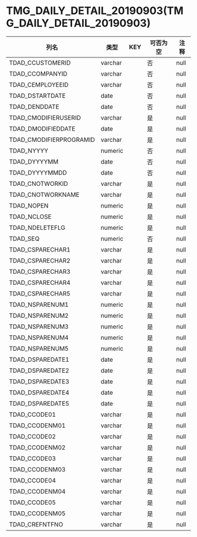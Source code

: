 # TMG_DAILY_DETAIL_20190903(TMG_DAILY_DETAIL_20190903)
| 列名   | 类型   | KEY  | 可否为空 | 注释   |
| ---- | ---- | ---- | ---- | ---- |
|TDAD_CCUSTOMERID|varchar||否|null|
|TDAD_CCOMPANYID|varchar||否|null|
|TDAD_CEMPLOYEEID|varchar||否|null|
|TDAD_DSTARTDATE|date||否|null|
|TDAD_DENDDATE|date||否|null|
|TDAD_CMODIFIERUSERID|varchar||是|null|
|TDAD_DMODIFIEDDATE|date||是|null|
|TDAD_CMODIFIERPROGRAMID|varchar||是|null|
|TDAD_NYYYY|numeric||否|null|
|TDAD_DYYYYMM|date||否|null|
|TDAD_DYYYYMMDD|date||否|null|
|TDAD_CNOTWORKID|varchar||是|null|
|TDAD_CNOTWORKNAME|varchar||是|null|
|TDAD_NOPEN|numeric||是|null|
|TDAD_NCLOSE|numeric||是|null|
|TDAD_NDELETEFLG|numeric||是|null|
|TDAD_SEQ|numeric||否|null|
|TDAD_CSPARECHAR1|varchar||是|null|
|TDAD_CSPARECHAR2|varchar||是|null|
|TDAD_CSPARECHAR3|varchar||是|null|
|TDAD_CSPARECHAR4|varchar||是|null|
|TDAD_CSPARECHAR5|varchar||是|null|
|TDAD_NSPARENUM1|numeric||是|null|
|TDAD_NSPARENUM2|numeric||是|null|
|TDAD_NSPARENUM3|numeric||是|null|
|TDAD_NSPARENUM4|numeric||是|null|
|TDAD_NSPARENUM5|numeric||是|null|
|TDAD_DSPAREDATE1|date||是|null|
|TDAD_DSPAREDATE2|date||是|null|
|TDAD_DSPAREDATE3|date||是|null|
|TDAD_DSPAREDATE4|date||是|null|
|TDAD_DSPAREDATE5|date||是|null|
|TDAD_CCODE01|varchar||是|null|
|TDAD_CCODENM01|varchar||是|null|
|TDAD_CCODE02|varchar||是|null|
|TDAD_CCODENM02|varchar||是|null|
|TDAD_CCODE03|varchar||是|null|
|TDAD_CCODENM03|varchar||是|null|
|TDAD_CCODE04|varchar||是|null|
|TDAD_CCODENM04|varchar||是|null|
|TDAD_CCODE05|varchar||是|null|
|TDAD_CCODENM05|varchar||是|null|
|TDAD_CREFNTFNO|varchar||是|null|
